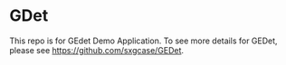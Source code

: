# GDet 
This repo is for GEdet Demo Application.
To see more details for GEDet, please see https://github.com/sxgcase/GEDet.
